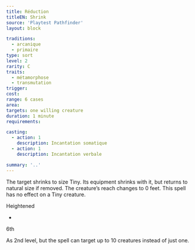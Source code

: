 ```yaml
---
title: Réduction
titleEN: Shrink
source: 'Playtest Pathfinder'
layout: block

traditions:
  - arcanique
  - primaire
type: sort
level: 2
rarity: C
traits:
  - métamorphose
  - transmutation
trigger: 
cost: 
range: 6 cases
area: 
targets: one willing creature
duration: 1 minute
requirements: 

casting:
  - action: 1
    description: Incantation somatique
  - action: 1
    description: Incantation verbale

summary: '..'
---
```

The target shrinks to size Tiny. Its equipment shrinks with it, but returns to natural size if removed. The creature’s reach changes to 0 feet. This spell has no effect on a Tiny creature.

Heightened

-

6th

As 2nd level, but the spell can target up to 10 creatures instead of just one.